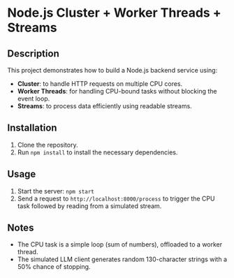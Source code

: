 # Node.js Cluster + Worker Threads + Streams

## Description

This project demonstrates how to build a Node.js backend service using:
- **Cluster**: to handle HTTP requests on multiple CPU cores.
- **Worker Threads**: for handling CPU-bound tasks without blocking the event loop.
- **Streams**: to process data efficiently using readable streams.

## Installation
1. Clone the repository.
2. Run `npm install` to install the necessary dependencies.

## Usage
1. Start the server: `npm start`
2. Send a request to `http://localhost:8000/process` to trigger the CPU task followed by reading from a simulated stream.

## Notes
- The CPU task is a simple loop (sum of numbers), offloaded to a worker thread.
- The simulated LLM client generates random 130-character strings with a 50% chance of stopping.

